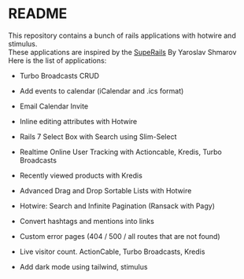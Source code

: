 # README

This repository contains a bunch of rails applications with hotwire and stimulus. <br/>
These applications are inspired by the [SupeRails](https://www.youtube.com/@SupeRails) By Yaroslav Shmarov <br/>
Here is the list of applications: <br/>

* Turbo Broadcasts CRUD

* Add events to calendar (iCalendar and .ics format) 

* Email Calendar Invite

* Inline editing attributes with Hotwire

* Rails 7 Select Box with Search using Slim-Select

* Realtime Online User Tracking with Actioncable, Kredis, Turbo Broadcasts

* Recently viewed products with Kredis

* Advanced Drag and Drop Sortable Lists with Hotwire

* Hotwire: Search and Infinite Pagination (Ransack with Pagy)

* Convert hashtags and mentions into links

* Custom error pages (404 / 500 / all routes that are not found)

* Live visitor count. ActionCable, Turbo Broadcasts, Kredis

* Add dark mode using tailwind, stimulus